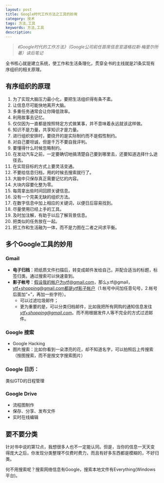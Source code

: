 ```yaml
---
layout: post
title: Google时代工作方法之工具的妙用
category: 技术
tags: 方法,工具
keywords: 方法,工具
description:
---
```


> *《Google时代的工作方法》（Google公司前任首席信息官道格拉斯·梅里尔所著）读后笔记*

全书核心就是建立系统，使工作和生活条理化，贯穿全书的主线就是21条实现有序组织的相关原理。

## 有序组织的原理

1. 为了实现大脑压力最小化，要把生活组织得有条不紊。
2. 让信息尽可能快地离开大脑。
3. 多重任务通常会让你降低效率。
4. 利用故事去记忆。
5. 仅仅因为一直都是按照特定方式做某事，并不意味着永远就该这样做。
6. 知识不是力量，共享知识才是力量。
7. 进行组织安排时，要绕开的是实际制约而不是假性制约。
8. 对自己要坦诚，但是千万不要自我评判。
9. 要懂得什么时候忽略制约。
10. 在发动汽车之前，一定要确切地搞清楚自己要到哪里去，还要知道选择什么途径去。
11. 在实现目标的方式上要灵活变通。
12. 不要给信息归档，用的时候去搜索就行了。
13. 大脑中只保存真正需要记忆的内容。
14. 大块内容要化整为零。
15. 每周拿出些时间回顾关键信息。
16. 没有一个完美无缺的组织方法。
17. 在数字信息中加上相应的关键词，以便日后容易找到。
18. 尽量使用已经上手的工具。
19. 及时加注解，有助于以后了解背景信息。
20. 把类似的任务放在一起。
21. 把工作和生活融为一体，而不是力图在二者之间求平衡。

## 多个Google工具的妙用

### Gmail
	
- **电子归档**：把纸质文件扫描后，转变成邮件发给自己，并配合适当的标题，标签归类。通过搜索可以快速查到。
- **影子帐号**：假设我的帐户为ytf@gmail.com，那么y.tf@gmail，ytf+shopping@gmail.com都是ytf影子帐户（1.帐号中间加任意句号，2.帐号后面加“+”，再加一些字符）。
	+ 可以过滤垃圾邮件；
	+ 更为重要的是，可以分类归档邮件，比如我把所有网购的通知信息发往*ytf+shopping@gmail.com*。而不用根据发件人等不完全的方式过滤邮件。

### Google 搜索

- Google Hacking
- 图片搜索：比如你看到一朵漂亮的花，却不知道名字，可以拍照后上传搜索（按图搜索，而不是按文字搜索图片）

### Google 日历：

类似GTD的日程管理

### Google Drive

- 流程图制作
- 保存、分享、发布文件
- 实时在线编辑 

## 要不要分类

针对书中说的第12点，我想很多人也不一定能认同。但是，当你的信息一天天变得庞大之后，你发现分类整理不仅费时费力，而且有好多东西都是模糊的，不好归类。

何不用搜索呢？搜索网络信息有Google，搜索本地文件有Everything(Windows平台)。



